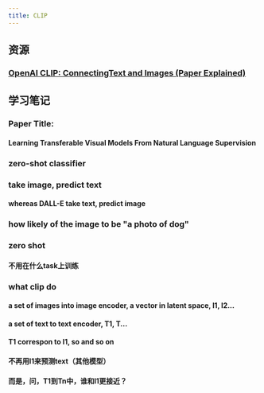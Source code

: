 ```yaml
---
title: CLIP
---
```


## 资源
### [OpenAI CLIP: ConnectingText and Images (Paper Explained)](https://www.youtube.com/watch?v=T9XSU0pKX2E)
## 学习笔记
### Paper Title:
#### Learning Transferable Visual Models From Natural Language Supervision
### zero-shot classifier
### take image, predict text
#### whereas DALL-E take text, predict image
### how likely of the image to be "a photo of dog"
### zero shot
#### 不用在什么task上训练
### what clip do
#### a set of images into image encoder, a vector in latent space, I1, I2...
#### a set of text to text encoder, T1, T...
#### T1 correspon to I1, so and so on
#### 不再用I1来预测text（其他模型）
#### 而是，问，T1到Tn中，谁和I1更接近？
####
